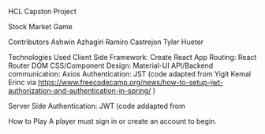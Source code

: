 HCL Capston Project

Stock Market Game

Contributors
Ashwin Azhagiri
Ramiro Castrejon
Tyler Hueter

Technologies Used
Client Side
Framework: Create React App
Routing: React Router DOM
CSS/Component Design: Material-UI
API/Backend communication: Axios
Authentication: JST (code adapted from Yigit Kemal Erinc via https://www.freecodecamp.org/news/how-to-setup-jwt-authorization-and-authentication-in-spring/ )

Server Side
Authentication: JWT (code addapted from 


How to Play
A player must sign in or create an account to begin.
